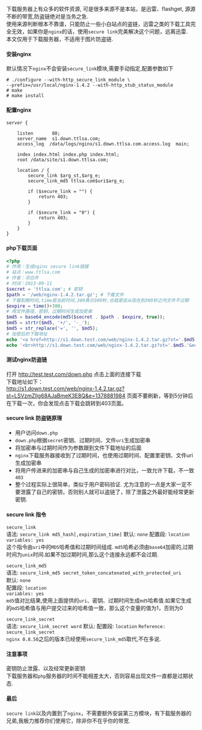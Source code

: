 下载服务器上有众多的软件资源, 可是很多来源不是本站，是迅雷、flashget, 源源不断的带宽,防盗链绝对是当务之急.   
使用来源判断根本不靠谱，只能防止一些小白站点的盗链，迅雷之类的下载工具完全无效，如果你是`nginx`的话，使用`secure link`完美解决这个问题，远离迅雷.  
本文仅用于下载服务器，不适用于图片防盗链.  

#### 安装nginx  
默认情况下`nginx`不会安装`secure_link`模块,需要手动指定,配置参数如下  
```
# ./configure --with-http_secure_link_module \
--prefix=/usr/local/nginx-1.4.2 --with-http_stub_status_module
# make
# make install
```

#### 配置nginx
```
server {

    listen       80;
    server_name  s1.down.ttlsa.com;
    access_log  /data/logs/nginx/s1.down.ttlsa.com.access.log  main;

    index index.html index.php index.html;
    root /data/site/s1.down.ttlsa.com;

    location / {
        secure_link $arg_st,$arg_e;
        secure_link_md5 ttlsa.com$uri$arg_e;

        if ($secure_link = "") {
            return 403;
        }

        if ($secure_link = "0") {
            return 403;
        }
    }
}
```

#### php下载页面
```php
<?php
# 作用：生成nginx secure link链接
# 站点：www.ttlsa.com
# 作者：凉白开
# 时间：2013-09-11
$secret = 'ttlsa.com'; # 密钥
$path = '/web/nginx-1.4.2.tar.gz'; # 下载文件
# 下载到期时间,time是当前时间,300表示300秒,也就是说从现在到300秒之内文件不过期
$expire = time()+300;
# 用文件路径、密钥、过期时间生成加密串
$md5 = base64_encode(md5($secret . $path . $expire, true));
$md5 = strtr($md5, '+/', '-_');
$md5 = str_replace('=', '', $md5);
# 加密后的下载地址
echo '<a href=http://s1.down.test.com/web/nginx-1.4.2.tar.gz?st='.$md5.'&e='.$expire.'>nginx-1.4.2</a>';
echo '<br>http://s1.down.test.com/web/nginx-1.4.2.tar.gz?st='.$md5.'&e='.$expire;
```

#### 测试nginx防盗链
打开 http://test.test.com/down.php 点击上面的连接下载  
下载地址如下：  
http://s1.down.test.com/web/nginx-1.4.2.tar.gz?st=LSVzmZllg68AJaBmeK3E8Q&e=1378881984
页面不要刷新，等到5分钟后在下载一次，你会发现点击下载会跳转到403页面。  

#### secure link 防盗链原理

* 用户访问`down.php`
* `down.php`根据`secret`密钥、过期时间、文件`uri`生成加密串  
* 将加密串与过期时间作为参数跟到文件下载地址的后面  
* `nginx`下载服务器接收到了过期时间，也使用过期时间、配置里密钥、文件uri生成加密串  
* 将用户传进来的加密串与自己生成的加密串进行对比，一致允许下载，不一致`403`
* 整个过程实际上很简单，类似于用户密码验证. 尤为注意的一点是大家一定不要泄露了自己的密钥，否则别人就可以盗链了，除了泄露之外最好能经常更新密钥.

#### secure link 指令
`secure_link`  
语法: `secure_link md5_hash[,expiration_time]`
默认: `none`
配置段: `location`
`variables: yes`  
这个指令由`uri`中的`MD5`哈希值和过期时间组成. `md5`哈希必须由`base64`加密的,过期时间为`unix`时间.如果不加过期时间,那么这个连接永远都不会过期.  

`secure_link_md5`  
语法: `secure_link_md5 secret_token_concatenated_with_protected_uri`  
默认: `none`  
配置段: `location`  
`variables: yes`  
`md5`值对比结果,使用上面提供的`uri`、密钥、过期时间生成`md5`哈希值.如果它生成的`md5`哈希值与用户提交过来的哈希值一致，那么这个变量的值为1，否则为0  

`secure_link_secret`  
语法: `secure_link_secret word`
默认:
配置段: `location`
`Reference:    secure_link_secret`  
`nginx 0.8.50`之后的版本已经使用`secure_link_md5`取代,不在多说.  

#### 注意事项
密钥防止泄露、以及经常更新密钥    
下载服务器和`php`服务器的时间不能相差太大，否则容易出现文件一直都是过期状态.    

#### 最后
`secure link`以及内置到了`nginx`，不需要额外安装第三方模块，有下载服务器的兄弟,我极力推荐你们使用它，除非你不在乎你的带宽.  
